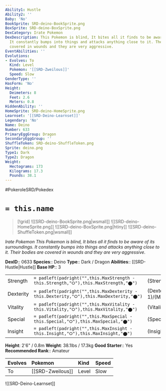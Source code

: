 ```yaml
---
Ability1: Hustle
Ability2: ''
Baby: 'No'
BookSprite: SRD-deino-BookSprite.png
BoxSprite: SRD-deino-BoxSprite.png
DexCategory: Irate Pokemon
DexDescription: This Pokemon is blind, It bites all it finds to be aware of its surroundings.
  It constantly bumps into things and attacks anything close to it. Their bodies are
  covered in wounds and they are very aggressive.
EventAbilities: ''
Evolutions:
- Evolves: To
  Kind: Level
  Pokemon: '[[SRD-Zweilous]]'
  Speed: Slow
GenderType: ''
HasForm: 'No'
Height:
  Deimeters: 8
  Feet: 2.6
  Meters: 0.8
HiddenAbility: ''
HomeSprite: SRD-deino-HomeSprite.png
Learnset: '[[SRD-Deino-Learnset]]'
Legendary: 'No'
Name: Deino
Number: 633
PrimaryEggGroup: Dragon
SecondaryEggGroup: ''
ShuffleToken: SRD-deino-ShuffleToken.png
Sprite: deino.png
Type1: Dark
Type2: Dragon
Weight:
  Hectograms: 173
  Kilograms: 17.3
  Pounds: 38.1
---
```


#PokeroleSRD/Pokedex

# `= this.name`

> [!grid]
> ![[SRD-deino-BookSprite.png|wsmall]]
> ![[SRD-deino-HomeSprite.png]]
> ![[SRD-deino-BoxSprite.png|htiny]]
> ![[SRD-deino-ShuffleToken.png|wsmall]]


*Irate Pokemon*
*This Pokemon is blind, It bites all it finds to be aware of its surroundings. It constantly bumps into things and attacks anything close to it. Their bodies are covered in wounds and they are very aggressive.*

**DexID**:: 0633
**Species**:: Deino
**Type**:: Dark / Dragon
**Abilities**:: [[SRD-Hustle|Hustle]]
**Base HP**:: 3

|           |                                                                                        |                                          |
| --------- | -------------------------------------------------------------------------------------- | ---------------------------------------- |
| Strength  | `= padleft(padright("",this.MaxStrength - this.Strength,"⭘"),this.MaxStrength,"⬤")`    | (Strength::2)/(MaxStrength::4)   |
| Dexterity | `= padleft(padright("",this.MaxDexterity - this.Dexterity,"⭘"),this.MaxDexterity,"⬤")` | (Dexterity:: 1)/(MaxDexterity::3) |
| Vitality  | `= padleft(padright("",this.MaxVitality - this.Vitality,"⭘"),this.MaxVitality,"⬤")`    | (Vitality::2)/(MaxVitality::4)   |
| Special   | `= padleft(padright("",this.MaxSpecial - this.Special,"⭘"),this.MaxSpecial,"⬤")`       | (Special::2)/(MaxSpecial::4)     |
| Insight   | `= padleft(padright("",this.MaxInsight - this.Insight,"⭘"),this.MaxInsight,"⬤")`       | (Insight::2)/(MaxInsight::4)     |

**Height**: 2'6" / 0.8m
**Weight**: 38.1lbs / 17.3kg
**Good Starter**:: Yes
**Recommended Rank**:: Amateur

| Evolves   | Pokemon          | Kind   | Speed   |
|:----------|:-----------------|:-------|:--------|
| To        | [[SRD-Zweilous]] | Level  | Slow    |

![[SRD-Deino-Learnset]]